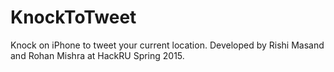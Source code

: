 # KnockToTweet
Knock on iPhone to tweet your current location.
Developed by Rishi Masand and Rohan Mishra at HackRU Spring 2015. 
